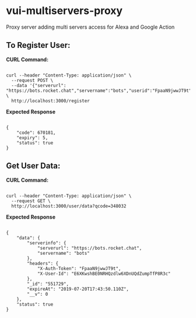 # vui-multiservers-proxy
Proxy server adding multi servers access for Alexa and Google Action

## To Register User:

**CURL Command:**

```

curl --header "Content-Type: application/json" \
  --request POST \
  --data '{"serverurl": "https://bots.rocket.chat","servername":"bots","userid":"FpaaN9jwwJT9t","token":"E6XKwshBE0NRHQzdlw6XDnUQdZumpTfP8R3"}' \
  http://localhost:3000/register

```
**Expected Response** 

```

{
    "code": 670181,
    "expiry": 5,
    "status": true
}

```

## Get User Data:

**CURL Command:**

```

curl --header "Content-Type: application/json" \
  --request GET \
  http://localhost:3000/user/data?qcode=348032

```
**Expected Response** 

```

{
    "data": {
        "serverinfo": {
            "serverurl": "https://bots.rocket.chat",
            "servername": "bots"
        },
        "headers": {
            "X-Auth-Token": "FpaaN9jwwJT9t",
            "X-User-Id": "E6XKwshBE0NRHQzdlw6XDnUQdZumpTfP8R3c"
        },
        "_id": "551729",
        "expireAt": "2019-07-20T17:43:50.110Z",
        "__v": 0
    },
    "status": true
}

```
